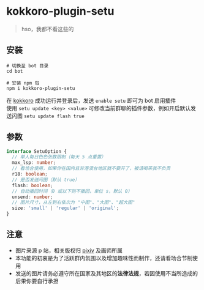 # kokkoro-plugin-setu

> hso，我都不看这些的

## 安装

``` shell
# 切换至 bot 目录
cd bot

# 安装 npm 包
npm i kokkoro-plugin-setu
```

在 [kokkoro](https://github.com/kokkorojs/kokkoro) 成功运行并登录后，发送 `enable setu` 即可为 bot 启用插件  
使用 `setu update <key> <value>` 可修改当前群聊的插件参数，例如开启默认发送闪图 `setu update flash true`

## 参数

``` typescript
interface SetuOption {
  // 单人每日色色张数限制（每天 5 点重置）
  max_lsp: number;
  // 看场合使用，如果你在国内且非港澳台地区就不要开了，被请喝茶我不负责
  r18: boolean;
  // 是否发送闪图（默认 true）
  flash: boolean;
  // 自动撤回时间（0 或以下则不撤回，单位 s，默认 0）
  unsend: number;
  // 图片尺寸，从左到右依次为 "中图"、"大图"、"超大图"
  size: 'small' | 'regular' | 'original';
}
```

## 注意

- 图片来源 p 站，相关版权归 [pixiv](https://www.pixiv.net/) 及画师所属
- 本功能的初衷是为了活跃群内氛围以及增加趣味性而制作，还请看场合节制使用
- 发送的图片请务必遵守所在国家及其地区的**法律法规**，若因使用不当所造成的后果你要自行承担
